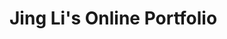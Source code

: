<html lang="en">
 <head>
 <meta charset="UTF-8" />
 <meta name="viewport" content="width=device-width, initial-scale=1.0" />
<h1>Jing Li's Online Portfolio</h1>
 <link
href="https://cdn.jsdelivr.net/npm/bootstrap@5.3.2/dist/css/bootstrap.min.css"
 rel="stylesheet"
 integrity="sha384-
T3c6CoIi6uLrA9TneNEoa7RxnatzjcDSCmG1MXxSR1GAsXEV/Dwwykc2MPK8M2HN"
 crossorigin="anonymous"
 />
      <style>
        .intro-section {
            background-color: #f8f9fa;
            padding: 2rem;
            border-radius: 10px;
            box-shadow: 0 2px 10px rgba(0, 0, 0, 0.1);
            
        }
        .intro-section h2 {
            font-weight: bold;
            color: #343a40;
        }
        .intro-section p {
            font-size: 1.1rem;
            color: #6c757d;
            text-align: left;
            text-indent: 2em;
        }
        .center-img {
            display: block;
            margin-left: auto;
            margin-right: auto;
            border-radius: 100px;
        }
        .small-img {
            width: 24px;
            height: 24px;
            display: inline;
            margin-left:auto;
            margin-right: auto;
        }
    </style>
 </head>
 <body>
  
 <!-- Navigation Bar starts here-->
<nav class="navbar navbar-expand-lg bg-body-tertiary">
  <div class="container-fluid">
    <a class="navbar-brand" href="#">Home</a>
    <button class="navbar-toggler" type="button" data-bs-toggle="collapse" data-bs-target="#navbarSupportedContent" aria-controls="navbarSupportedContent" aria-expanded="false" aria-label="Toggle navigation">
      <span class="navbar-toggler-icon"></span>
    </button>
    <div class="collapse navbar-collapse" id="navbarSupportedContent">
      <ul class="navbar-nav me-auto mb-2 mb-lg-0">
        <li class="nav-item">
          <a class="nav-link" aria-current="page" href="###">My Journey</a>
        </li>
        <li class="nav-item">
         <a class="nav-link" href="###">Interests</a>
        </li>
        <li class="nav-item">
         <a class="nav-link" href="###">Education</a>
        </li>
      </ul>
      <form class="d-flex" role="search">
        <input class="form-control me-2" type="search" placeholder="Search" aria-label="Search">
        <button class="btn btn-outline-success" type="submit">Search</button>
      </form>
    </div>
  </div>
</nav>
<!-- Navigation bar ends here --> 

<!-- About me section starts here -->
   <div class="container-fluid mt-5">
        <div class="row">
            <div class="col-md-6 offset-md-3">
                <div class="card">
                    
                    <img src="102-aOwjlDGgD3c.jpeg" class="card-img-top img-thumbnail img-fluid center-img" style="max-width: 40%;" alt="Profile Picture">   

                    <div class="card-body text-center">
                        <h2>About Me</h2>
                        <p>Welcome to my portfolio. I'm Jing Li, a B2B product leader and strategist with 5 years at Amazon and 16+ years in supply chain/ logistics leadership. At Amazon, I improved ML/AI platforms, enhanced robotics performance, and optimized supply chain solutions, saving millions. In 2025, my mission is to help busiensses thrive in the era of agentic AI and industry digitization. I'll leverage Industry 4.0/IIOT concepts to build MES, UNS, SCADA, and agentic orchestration prototypes while completing my MIT/ UC Berkeley programs in coding and ML/AI. Check out my demos below and feel free to reach out with any questions. 
                        </p>
                    <a href="https://www.linkedin.com/in/jingli528" target="_blank">
                    <img src="icon1.png" class="small-img" alt="LinkedIn icon">
                    </a>
                    <a href="mailto: jing.li5282013@gmail.com">
                    <img src="icon2.png" class="small-img" alt="Email icon">
                    </a>
                    </div>
                </div>
            </div>
        </div>
    </div>
    <script src="https://cdn.jsdelivr.net/npm/bootstrap@5.3.2/dist/js/bootstrap.bundle.min.js" integrity="sha384-3/mK2kHQDsdaFqXVoMaLk5eE8/0eH5M1G1qXqE3Fop1ThN/KLQMyOGHvKPYuR5" crossorigin="anonymous"></script>

<!-- About me section ends here -->

<!-- Blog Posts Section Starts here, with added grid -->
    <section class="py-8">
        <div class="container mx-auto">
            <h2 class="text-4xl font-bold mb-4 text-center">Demos</h2>
            
            <!-- Project Cards starts here -->
            <div class="row">
                <div class="col-md-4 mb-4">
                    <div class="card">
                        <img src="coupon_barplot.png" class="card-img-top" alt="bar chart of coupon counts">
                        <div class="card-body">
                            <h5 class="card-title">Data-driven Insights on Coupon Acceptance</h5>
                            <p class="card-text">Python, Data Analytics, Matplotlib, Seaborn, Pandas, Numpy, Plotly</p>
                            <a href="https://github.com/jing-li528/couponDataAnalysis" class="btn btn-primary">Go to Repo</a>
                        </div>
                    </div>
                </div>
                <div class="col-md-4 mb-4">
                    <div class="card">
                        <img src="wip.png" class="card-img-top" alt="wip">
                        <div class="card-body">
                            <h5 class="card-title">Demo#2</h5>
                            <p class="card-text">Palceholder: demonstrated skills</p>
                            <a href="#" class="btn btn-primary">Go to Repo</a>
                        </div>
                    </div>
                </div>
                <div class="col-md-4 mb-4">
                    <div class="card">
                        <img src="wip.png" class="card-img-top" alt="wip">
                        <div class="card-body">
                            <h5 class="card-title">Demo#3</h5>
                            <p class="card-text">Palceholder: demonstrated skills</p>
                            <a href="#" class="btn btn-primary">Go to Repo</a>
                        </div>
                    </div>
                </div>
                <div class="col-md-4 mb-4">
                    <div class="card">
                        <img src="wip.png" class="card-img-top" alt="wip">
                        <div class="card-body">
                            <h5 class="card-title">Demo#4</h5>
                            <p class="card-text">Palceholder: demonstrated skills</p>
                            <a href="#" class="btn btn-primary">Go to Repo</a>
                        </div>
                    </div>
                </div>
                <div class="col-md-4 mb-4">
                    <div class="card">
                        <img src="wip.png" class="card-img-top" alt="wip">
                        <div class="card-body">
                            <h5 class="card-title">Demo#5</h5>
                            <p class="card-text">Palceholder: demonstrated skills</p>
                            <a href="#" class="btn btn-primary">Go to Repo</a>
                        </div>
                    </div>
                </div>
                <div class="col-md-4 mb-4">
                    <div class="card">
                        <img src="wip.png" class="card-img-top" alt="wip">
                        <div class="card-body">
                            <h5 class="card-title">Demo#6</h5>
                            <p class="card-text">Palceholder: demonstrated skills</p>
                            <a href="#" class="btn btn-primary">Go to Repo</a>
                        </div>
                    </div>
                </div>
            </div>
            <!-- Project Cards ends here -->
        </div>
    </section>
    <!-- Blog Posts Section ends here -->

    <script src="https://cdn.jsdelivr.net/npm/bootstrap@5.3.2/dist/js/bootstrap.bundle.min.js" integrity="sha384-3/mK2kHQDsdaFqXVoMaLk5eE8/0eH5M1G1q1jXqE3Fop1ThN/KLQMyOGHvKPYuR5" crossorigin="anonymous"></script>
</body>
</html>

